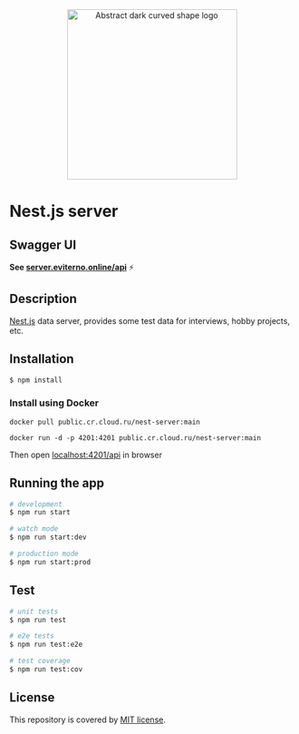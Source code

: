<div align="center">
  <img src="./assets/abstract-dark-curved-shape.png" alt="Abstract dark curved shape logo" width="300"/>
</div>

# Nest.js server

## Swagger UI

**See [server.eviterno.online/api](https://server.eviterno.online/api)** ⚡️

## Description

[Nest.js](https://github.com/nestjs/nest) data server, provides some test data for interviews, hobby projects, etc.

## Installation

```bash
$ npm install
```

### Install using Docker

```
docker pull public.cr.cloud.ru/nest-server:main
```

```
docker run -d -p 4201:4201 public.cr.cloud.ru/nest-server:main
```

Then open [localhost:4201/api](http://localhost:4201/api) in browser

## Running the app

```bash
# development
$ npm run start

# watch mode
$ npm run start:dev

# production mode
$ npm run start:prod
```

## Test

```bash
# unit tests
$ npm run test

# e2e tests
$ npm run test:e2e

# test coverage
$ npm run test:cov
```

## License

This repository is covered by [MIT license](LICENSE).
